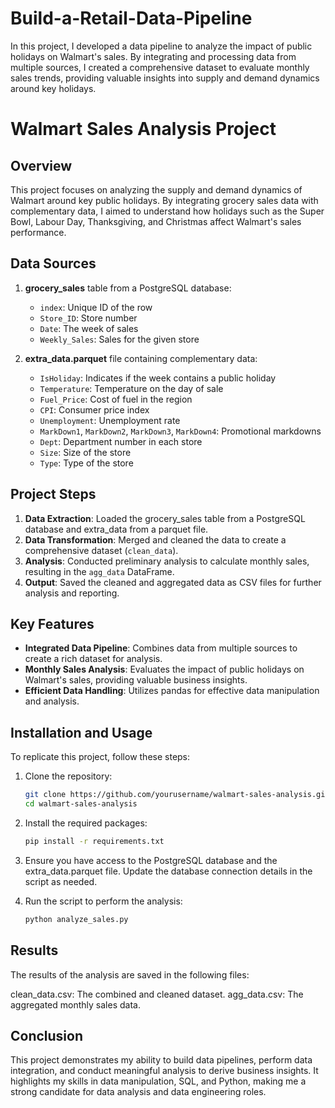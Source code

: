 # Build-a-Retail-Data-Pipeline
In this project, I developed a data pipeline to analyze the impact of public holidays on Walmart's sales. By integrating and processing data from multiple sources, I created a comprehensive dataset to evaluate monthly sales trends, providing valuable insights into supply and demand dynamics around key holidays.

# Walmart Sales Analysis Project

## Overview
This project focuses on analyzing the supply and demand dynamics of Walmart around key public holidays. By integrating grocery sales data with complementary data, I aimed to understand how holidays such as the Super Bowl, Labour Day, Thanksgiving, and Christmas affect Walmart's sales performance.

## Data Sources
1. **grocery_sales** table from a PostgreSQL database:
   - `index`: Unique ID of the row
   - `Store_ID`: Store number
   - `Date`: The week of sales
   - `Weekly_Sales`: Sales for the given store

2. **extra_data.parquet** file containing complementary data:
   - `IsHoliday`: Indicates if the week contains a public holiday
   - `Temperature`: Temperature on the day of sale
   - `Fuel_Price`: Cost of fuel in the region
   - `CPI`: Consumer price index
   - `Unemployment`: Unemployment rate
   - `MarkDown1`, `MarkDown2`, `MarkDown3`, `MarkDown4`: Promotional markdowns
   - `Dept`: Department number in each store
   - `Size`: Size of the store
   - `Type`: Type of the store

## Project Steps
1. **Data Extraction**: Loaded the grocery_sales table from a PostgreSQL database and extra_data from a parquet file.
2. **Data Transformation**: Merged and cleaned the data to create a comprehensive dataset (`clean_data`).
3. **Analysis**: Conducted preliminary analysis to calculate monthly sales, resulting in the `agg_data` DataFrame.
4. **Output**: Saved the cleaned and aggregated data as CSV files for further analysis and reporting.

## Key Features
- **Integrated Data Pipeline**: Combines data from multiple sources to create a rich dataset for analysis.
- **Monthly Sales Analysis**: Evaluates the impact of public holidays on Walmart's sales, providing valuable business insights.
- **Efficient Data Handling**: Utilizes pandas for effective data manipulation and analysis.

## Installation and Usage
To replicate this project, follow these steps:

1. Clone the repository:
   ```bash
   git clone https://github.com/yourusername/walmart-sales-analysis.git
   cd walmart-sales-analysis

2. Install the required packages:
    ```bash
    pip install -r requirements.txt

3. Ensure you have access to the PostgreSQL database and the extra_data.parquet file. Update the database connection details in the script as needed.



4. Run the script to perform the analysis:
    ```bash
    python analyze_sales.py

## Results
The results of the analysis are saved in the following files:

clean_data.csv: The combined and cleaned dataset.
agg_data.csv: The aggregated monthly sales data.

## Conclusion
This project demonstrates my ability to build data pipelines, perform data integration, and conduct meaningful analysis to derive business insights. It highlights my skills in data manipulation, SQL, and Python, making me a strong candidate for data analysis and data engineering roles.

